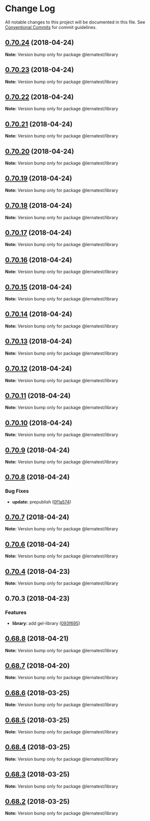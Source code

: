 # Change Log

All notable changes to this project will be documented in this file.
See [Conventional Commits](https://conventionalcommits.org) for commit guidelines.

<a name="0.70.24"></a>
## [0.70.24](https://github.com/bochen2014/lerna-muckaround/compare/v0.70.23...v0.70.24) (2018-04-24)

**Note:** Version bump only for package @lernatest/library





<a name="0.70.23"></a>
## [0.70.23](https://github.com/bochen2014/lerna-muckaround/compare/v0.70.22...v0.70.23) (2018-04-24)

**Note:** Version bump only for package @lernatest/library





<a name="0.70.22"></a>
## [0.70.22](https://github.com/bochen2014/lerna-muckaround/compare/v0.70.21...v0.70.22) (2018-04-24)

**Note:** Version bump only for package @lernatest/library





<a name="0.70.21"></a>
## [0.70.21](https://github.com/bochen2014/lerna-muckaround/compare/v0.70.20...v0.70.21) (2018-04-24)

**Note:** Version bump only for package @lernatest/library





<a name="0.70.20"></a>
## [0.70.20](https://github.com/bochen2014/lerna-muckaround/compare/v0.70.19...v0.70.20) (2018-04-24)

**Note:** Version bump only for package @lernatest/library





<a name="0.70.19"></a>
## [0.70.19](https://github.com/bochen2014/lerna-muckaround/compare/v0.70.18...v0.70.19) (2018-04-24)

**Note:** Version bump only for package @lernatest/library





<a name="0.70.18"></a>
## [0.70.18](https://github.com/bochen2014/lerna-muckaround/compare/v0.70.17...v0.70.18) (2018-04-24)

**Note:** Version bump only for package @lernatest/library





<a name="0.70.17"></a>
## [0.70.17](https://github.com/bochen2014/lerna-muckaround/compare/v0.70.16...v0.70.17) (2018-04-24)

**Note:** Version bump only for package @lernatest/library





<a name="0.70.16"></a>
## [0.70.16](https://github.com/bochen2014/lerna-muckaround/compare/v0.70.15...v0.70.16) (2018-04-24)

**Note:** Version bump only for package @lernatest/library





<a name="0.70.15"></a>
## [0.70.15](https://github.com/bochen2014/lerna-muckaround/compare/v0.70.14...v0.70.15) (2018-04-24)

**Note:** Version bump only for package @lernatest/library





<a name="0.70.14"></a>
## [0.70.14](https://github.com/bochen2014/lerna-muckaround/compare/v0.70.13...v0.70.14) (2018-04-24)

**Note:** Version bump only for package @lernatest/library





<a name="0.70.13"></a>
## [0.70.13](https://github.com/bochen2014/lerna-muckaround/compare/v0.70.12...v0.70.13) (2018-04-24)

**Note:** Version bump only for package @lernatest/library





<a name="0.70.12"></a>
## [0.70.12](https://github.com/bochen2014/lerna-muckaround/compare/v0.70.11...v0.70.12) (2018-04-24)




**Note:** Version bump only for package @lernatest/library

<a name="0.70.11"></a>
## [0.70.11](https://github.com/bochen2014/lerna-muckaround/compare/v0.70.10...v0.70.11) (2018-04-24)

**Note:** Version bump only for package @lernatest/library





<a name="0.70.10"></a>
## [0.70.10](https://github.com/bochen2014/lerna-muckaround/compare/v0.70.9...v0.70.10) (2018-04-24)

**Note:** Version bump only for package @lernatest/library





<a name="0.70.9"></a>
## [0.70.9](https://github.com/bochen2014/lerna-muckaround/compare/v0.70.8...v0.70.9) (2018-04-24)

**Note:** Version bump only for package @lernatest/library





<a name="0.70.8"></a>
## [0.70.8](https://github.com/bochen2014/lerna-muckaround/compare/v0.70.7...v0.70.8) (2018-04-24)


### Bug Fixes

* **update:** prepublish ([0f1a574](https://github.com/bochen2014/lerna-muckaround/commit/0f1a574))





<a name="0.70.7"></a>
## [0.70.7](https://github.com/bochen2014/lerna-muckaround/compare/v0.70.6...v0.70.7) (2018-04-24)

**Note:** Version bump only for package @lernatest/library





<a name="0.70.6"></a>
## [0.70.6](https://github.com/bochen2014/lerna-muckaround/compare/v0.70.5...v0.70.6) (2018-04-24)

**Note:** Version bump only for package @lernatest/library





<a name="0.70.4"></a>
## [0.70.4](https://github.com/bochen2014/lerna-muckaround/compare/v0.70.3...v0.70.4) (2018-04-23)




**Note:** Version bump only for package @lernatest/library

<a name="0.70.3"></a>
## 0.70.3 (2018-04-23)


### Features

* **library:** add gel-library ([093f695](https://github.com/bochen2014/lerna-muckaround/commit/093f695))




<a name="0.68.8"></a>
## [0.68.8](https://github.com/bochen2014/lerna-muckaround/compare/@lernatest/library@0.68.6...@lernatest/library@0.68.8) (2018-04-21)




**Note:** Version bump only for package @lernatest/library

<a name="0.68.7"></a>
## [0.68.7](https://github.com/bochen2014/lerna-muckaround/compare/@lernatest/library@0.68.6...@lernatest/library@0.68.7) (2018-04-20)




**Note:** Version bump only for package @lernatest/library

<a name="0.68.6"></a>
## [0.68.6](https://github.com/bochen2014/lerna-muckaround/compare/@lernatest/library@0.68.5...@lernatest/library@0.68.6) (2018-03-25)




**Note:** Version bump only for package @lernatest/library

<a name="0.68.5"></a>
## [0.68.5](https://github.com/bochen2014/lerna-muckaround/compare/@lernatest/library@0.68.4...@lernatest/library@0.68.5) (2018-03-25)




**Note:** Version bump only for package @lernatest/library

<a name="0.68.4"></a>
## [0.68.4](https://github.com/bochen2014/lerna-muckaround/compare/@lernatest/library@0.68.3...@lernatest/library@0.68.4) (2018-03-25)




**Note:** Version bump only for package @lernatest/library

<a name="0.68.3"></a>
## [0.68.3](https://github.com/bochen2014/lerna-muckaround/compare/@lernatest/library@0.68.2...@lernatest/library@0.68.3) (2018-03-25)




**Note:** Version bump only for package @lernatest/library

<a name="0.68.2"></a>
## [0.68.2](https://github.com/bochen2014/lerna-muckaround/compare/@lernatest/library@0.68.0...@lernatest/library@0.68.2) (2018-03-25)




**Note:** Version bump only for package @lernatest/library
